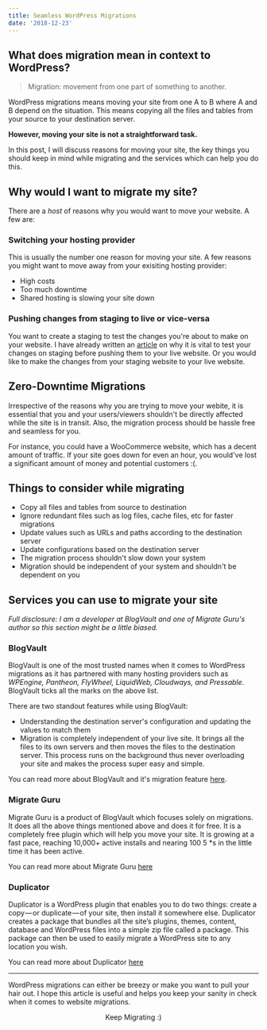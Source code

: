 ```yaml
---
title: Seamless WordPress Migrations
date: '2018-12-23'
---
```


## What does migration mean in context to WordPress?

> Migration: movement from one part of something to another.

WordPress migrations means moving your site from one A to B where A and B depend on the situation.
This means copying all the files and tables from your source to your destination server.

**However, moving your site is not a straightforward task.**

In this post, I will discuss reasons for moving your site, the key things you should keep in mind while migrating and the services which can help you do this. 

## Why would I want to migrate my site?
There are a *host* of reasons why you would want to move your website.
A few are:

### Switching your hosting provider

This is usually the number one reason for moving your site.
A few reasons you might want to move away from your exisiting hosting provider:

* High costs
* Too much downtime
* Shared hosting is slowing your site down

### Pushing changes from staging to live or vice-versa

You want to create a staging to test the changes you're about to make on your website.
I have already written an [article](https://noicewordpress.wordpress.com/importance-of-wordpress-staging-sites/)
on why it is vital to test your changes on staging before pushing them to your live website. 
Or you would like to make the changes from your staging website to your live website.

## Zero-Downtime Migrations

Irrespective of the reasons why you are trying to move your webite, it is essential that you and your users/viewers shouldn't be directly affected while the site is in transit. Also, the migration process should be hassle free and seamless for you. 

For instance, you could have a WooCommerce website, which has a decent amount of traffic. If your site goes down for even an hour, you would've lost a significant amount of money and potential customers :(.

## Things to consider while migrating

* Copy all files and tables from source to destination
* Ignore redundant files such as log files, cache files, etc for faster migrations
* Update values such as URLs and paths according to the destination server
* Update configurations based on the destination server
* The migration process shouldn't slow down your system
* Migration should be independent of your system and shouldn't be dependent on you

## Services you can use to migrate your site
*Full disclosure: I am a developer at BlogVault and one of Migrate Guru's author so this section might be a little biased.*

### BlogVault

BlogVault is one of the most trusted names when it comes to WordPress migrations as it has partnered with many hosting providers such as *WPEngine, Pantheon, FlyWheel, LiquidWeb, Cloudways, and Pressable*. BlogVault ticks all the marks on the above list.

There are two standout features while using BlogVault:
* Understanding the destination server's configuration and updating the values to match them
* Migration is completely independent of your live site. It brings all the files to its own servers and then moves the files to the destination server. This process runs on the background thus never overloading your site and makes the process super easy and simple.

You can read more about BlogVault and it's migration feature [here](https://blogvault.net/wordpress-migration/).

### Migrate Guru

Migrate Guru is a product of BlogVault which focuses solely on migrations. It does all the above things mentioned above and does it for free.
It is a completely free plugin which will help you move your site. It is growing at a fast pace, reaching 10,000+ active installs and nearing 100 5 \*s in the little time it has been active.

You can read more about Migrate Guru [here](https://wordpress.org/plugins/migrate-guru/)

### Duplicator

Duplicator is a WordPress plugin that enables you to do two things: create a copy — or duplicate — of your site, then install it somewhere else.
Duplicator creates a package that bundles all the site’s plugins, themes, content, database and WordPress files into a simple zip file called a package. This package can then be used to easily migrate a WordPress site to any location you wish.


You can read more about Duplicator [here](https://wordpress.org/plugins/duplicator/)

---

WordPress migrations can either be breezy or make you want to pull your hair out. I hope this article is useful and helps you keep your sanity in check when it comes to website migrations.

<p align="center">Keep Migrating :)</p>
